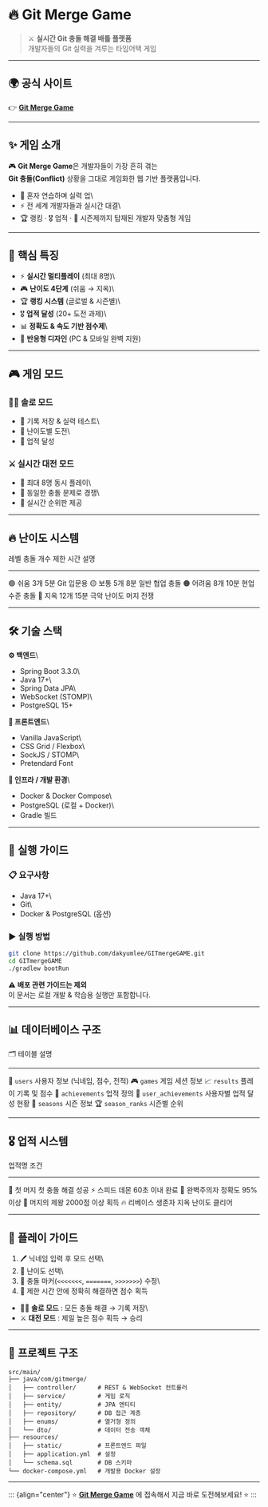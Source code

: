 # 🔥 Git Merge Game

> ⚔️ **실시간 Git 충돌 해결 배틀 플랫폼**\
> 개발자들의 Git 실력을 겨루는 타임어택 게임

------------------------------------------------------------------------

## 🌍 공식 사이트

👉 [**Git Merge
Game**](https://gitmerge-game-unique-b6e49309b9df.herokuapp.com)

------------------------------------------------------------------------

## ✨ 게임 소개

🎮 **Git Merge Game**은 개발자들이 가장 흔히 겪는\
**Git 충돌(Conflict)** 상황을 그대로 게임화한 웹 기반 플랫폼입니다.

-   🚀 혼자 연습하며 실력 업\
-   ⚡ 전 세계 개발자들과 실시간 대결\
-   🏆 랭킹 · 🎖️ 업적 · 📅 시즌제까지 탑재된 개발자 맞춤형 게임

------------------------------------------------------------------------

## 🎯 핵심 특징

-   ⚡ **실시간 멀티플레이** (최대 8명)\
-   🎮 **난이도 4단계** (쉬움 → 지옥)\
-   🏆 **랭킹 시스템** (글로벌 & 시즌별)\
-   🎖️ **업적 달성** (20+ 도전 과제)\
-   📊 **정확도 & 속도 기반 점수제**\
-   📱 **반응형 디자인** (PC & 모바일 완벽 지원)

------------------------------------------------------------------------

## 🎮 게임 모드

### 🧑‍💻 솔로 모드

-   📝 기록 저장 & 실력 테스트\
-   🎯 난이도별 도전\
-   🏅 업적 달성

### ⚔️ 실시간 대전 모드

-   👥 최대 8명 동시 플레이\
-   🥇 동일한 충돌 문제로 경쟁\
-   📡 실시간 순위판 제공

------------------------------------------------------------------------

## 🔥 난이도 시스템

  레벨        충돌 개수   제한 시간   설명
  ----------- ----------- ----------- -----------------------
  🟢 쉬움     3개         5분         Git 입문용
  🟡 보통     5개         8분         일반 협업 충돌
  🟠 어려움   8개         10분        현업 수준 충돌
  🔴 지옥     12개        15분        극악 난이도 머지 전쟁

------------------------------------------------------------------------

## 🛠️ 기술 스택

**⚙️ 백엔드**\
- Spring Boot 3.3.0\
- Java 17+\
- Spring Data JPA\
- WebSocket (STOMP)\
- PostgreSQL 15+

**🎨 프론트엔드**\
- Vanilla JavaScript\
- CSS Grid / Flexbox\
- SockJS / STOMP\
- Pretendard Font

**🐳 인프라 / 개발 환경**\
- Docker & Docker Compose\
- PostgreSQL (로컬 + Docker)\
- Gradle 빌드

------------------------------------------------------------------------

## 🚀 실행 가이드

### 📋 요구사항

-   Java 17+\
-   Git\
-   Docker & PostgreSQL (옵션)

### ▶️ 실행 방법

``` bash
git clone https://github.com/dakyumlee/GITmergeGAME.git
cd GITmergeGAME
./gradlew bootRun
```

⚠️ **배포 관련 가이드는 제외**\
이 문서는 로컬 개발 & 학습용 실행만 포함합니다.

------------------------------------------------------------------------

## 📊 데이터베이스 구조

  🗂️ 테이블                설명
  ------------------------ ----------------------------------
  👤 `users`               사용자 정보 (닉네임, 점수, 전적)
  🎮 `games`               게임 세션 정보
  📈 `results`             플레이 기록 및 점수
  🏅 `achievements`        업적 정의
  👑 `user_achievements`   사용자별 업적 달성 현황
  📅 `seasons`             시즌 정보
  🏆 `season_ranks`        시즌별 순위

------------------------------------------------------------------------

## 🎖️ 업적 시스템

  업적명               조건
  -------------------- --------------------
  🎯 첫 머지           첫 충돌 해결 성공
  ⚡ 스피드 데몬       60초 이내 완료
  💎 완벽주의자        정확도 95% 이상
  👑 머지의 제왕       2000점 이상 획득
  🔥 리베이스 생존자   지옥 난이도 클리어

------------------------------------------------------------------------

## 📖 플레이 가이드

1.  🖊️ 닉네임 입력 후 모드 선택\
2.  🎯 난이도 선택\
3.  🔧 충돌 마커(`<<<<<<<`, `=======`, `>>>>>>>`) 수정\
4.  🏁 제한 시간 안에 정확히 해결하면 점수 획득

-   🧑‍💻 **솔로 모드** : 모든 충돌 해결 → 기록 저장\
-   ⚔️ **대전 모드** : 제일 높은 점수 획득 → 승리

------------------------------------------------------------------------

## 📂 프로젝트 구조

    src/main/
    ├── java/com/gitmerge/
    │   ├── controller/      # REST & WebSocket 컨트롤러
    │   ├── service/         # 게임 로직
    │   ├── entity/          # JPA 엔티티
    │   ├── repository/      # DB 접근 계층
    │   ├── enums/           # 열거형 정의
    │   └── dto/             # 데이터 전송 객체
    ├── resources/
    │   ├── static/          # 프론트엔드 파일
    │   ├── application.yml  # 설정
    │   └── schema.sql       # DB 스키마
    └── docker-compose.yml   # 개발용 Docker 설정

------------------------------------------------------------------------

::: {align="center"}
⭐ **[Git Merge
Game](https://gitmerge-game-unique-b6e49309b9df.herokuapp.com)** 에
접속해서 지금 바로 도전해보세요! ⭐
:::
